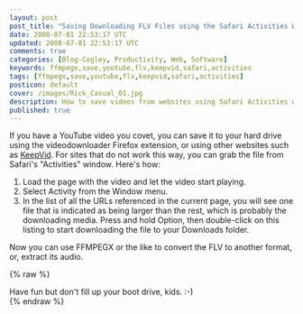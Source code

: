 ```yaml
---           
layout: post
post_title: "Saving Downloading FLV Files using the Safari Activities Window"
date: 2008-07-01 22:53:17 UTC
updated: 2008-07-01 22:53:17 UTC
comments: true
categories: [Blog-Cogley, Productivity, Web, Software]
keywords: ffmpegx,save,youtube,flv,keepvid,safari,activities
tags: [ffmpegx,save,youtube,flv,keepvid,safari,activities]
posticon: default
cover: /images/Rick_Casual_01.jpg
description: How to save videos from websites using Safari Activities window, by Rick Cogley. 
published: true
---
```

 
If you have a YouTube video you covet, you can save it to your hard drive using the videodownloader Firefox extension, or using other websites such as [KeepVid](http://keepvid.com). For sites that do not work this way, you can grab the file from Safari's "Activities" window. Here's how: 

1. Load the page with the video and let the video start playing. 
1. Select Activity from the Window menu. 
1. In the list of all the URLs referenced in the current page, you will see one file that is indicated as being larger than the rest, which is probably the downloading media. Press and hold Option, then double-click on this listing to start downloading the file to your Downloads folder. 

Now you can use FFMPEGX or the like to convert the FLV to another format, or, extract its audio. 

{% raw %}<div class="alert alert-info">Have fun but don't fill up your boot drive, kids. :-)</div>{% endraw %} 


